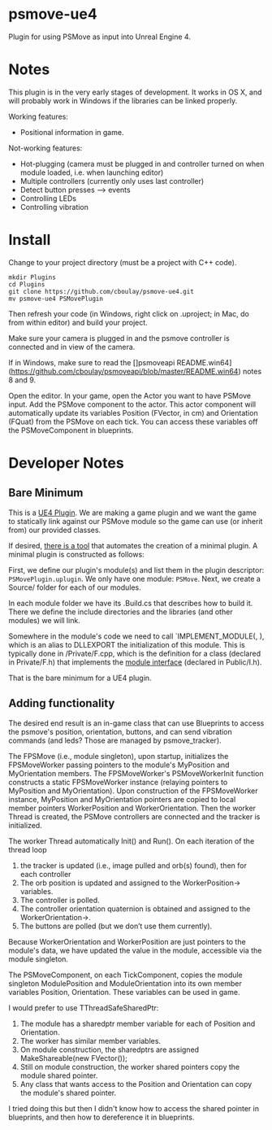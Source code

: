 # psmove-ue4

Plugin for using PSMove as input into Unreal Engine 4.

# Notes

This plugin is in the very early stages of development. It works in OS X, and will probably work in Windows if the libraries can be linked properly.

Working features:

- Positional information in game.

Not-working features:

- Hot-plugging (camera must be plugged in and controller turned on when module loaded, i.e. when launching editor)
- Multiple controllers (currently only uses last controller)
- Detect button presses —> events
- Controlling LEDs
- Controlling vibration

# Install

Change to your project directory (must be a project with C++ code).

```
mkdir Plugins
cd Plugins
git clone https://github.com/cboulay/psmove-ue4.git
mv psmove-ue4 PSMovePlugin
```

Then refresh your code (in Windows, right click on .uproject; in Mac, do from within editor) and build your project.

Make sure your camera is plugged in and the psmove controller is connected and in view of the camera.

If in Windows, make sure to read the []psmoveapi README.win64](https://github.com/cboulay/psmoveapi/blob/master/README.win64) notes 8 and 9.

Open the editor. In your game, open the Actor you want to have PSMove input. Add the PSMove component to the actor. This actor component will automatically update its variables Position (FVector, in cm) and Orientation (FQuat) from the PSMove on each tick. You can access these variables off the PSMoveComponent in blueprints.

# Developer Notes

## Bare Minimum

This is a [UE4 Plugin](https://docs.unrealengine.com/latest/INT/Programming/Plugins/index.html). We are making a game plugin and we want the game to statically link against our PSMove module so the game can use (or inherit from) our provided classes.

If desired, [there is a tool](https://github.com/karolz/PluginCreator) that automates the creation of a minimal plugin. A minimal plugin is constructed as follows:

First, we define our plugin's module(s) and list them in the plugin descriptor: `PSMovePlugin.uplugin`. We only have one module: `PSMove`. Next, we create a Source/<ModuleName> folder for each of our modules.

In each module folder we have its <ModuleName>.Build.cs that describes how to build it. There we define the include directories and the libraries (and other modules) we will link. 

Somewhere in the module's code we need to call `IMPLEMENT_MODULE(<ModuleImplementation>, <ModuleName>), which is an alias to DLLEXPORT the initialization of this module. This is typically done in <ModuleName>/Private/F<ModuleName>.cpp, which is the definition for a class (declared in Private/F<ModuleName>.h) that implements the [module interface](https://docs.unrealengine.com/latest/INT/API/Runtime/Core/Modules/IModuleInterface/index.html) (declared in Public/I<ModuleName>.h).

That is the bare minimum for a UE4 plugin.

## Adding functionality

The desired end result is an in-game class that can use Blueprints to access the psmove's position, orientation, buttons, and can send vibration commands (and leds? Those are managed by psmove_tracker).

The FPSMove (i.e., module singleton), upon startup, initializes the FPSMoveWorker passing pointers to the module's MyPosition and MyOrientation members.
The FPSMoveWorker's PSMoveWorkerInit function constructs a static FPSMoveWorker instance (relaying pointers to MyPosition and MyOrientation).
Upon construction of the FPSMoveWorker instance, MyPosition and MyOrientation pointers are copied to local member pointers WorkerPosition and WorkerOrientation. Then the worker Thread is created, the PSMove controllers are connected and the tracker is initialized.

The worker Thread automatically Init() and Run(). On each iteration of the thread loop

1. the tracker is updated (i.e., image pulled and orb(s) found), then for each controller
2. The orb position is updated and assigned to the WorkerPosition-> variables.
3. The controller is polled.
4. The controller orientation quaternion is obtained and assigned to the WorkerOrientation->.
5. The buttons are polled (but we don’t use them currently).

Because WorkerOrientation and WorkerPosition are just pointers to the module's data, we have updated the value in the module, accessible via the module singleton.

The PSMoveComponent, on each TickComponent, copies the module singleton ModulePosition and ModuleOrientation into its own member variables Position, Orientation. These variables can be used in game.

I would prefer to use TThreadSafeSharedPtr:

1. The module has a sharedptr member variable for each of Position and Orientation.
2. The worker has similar member variables.
3. On module construction, the sharedptrs are assigned MakeShareable(new FVector());
4. Still on module construction, the worker shared pointers copy the module shared pointer.
5. Any class that wants access to the Position and Orientation can copy the module's shared pointer.

I tried doing this but then I didn't know how to access the shared pointer in blueprints, and then how to dereference it in blueprints.